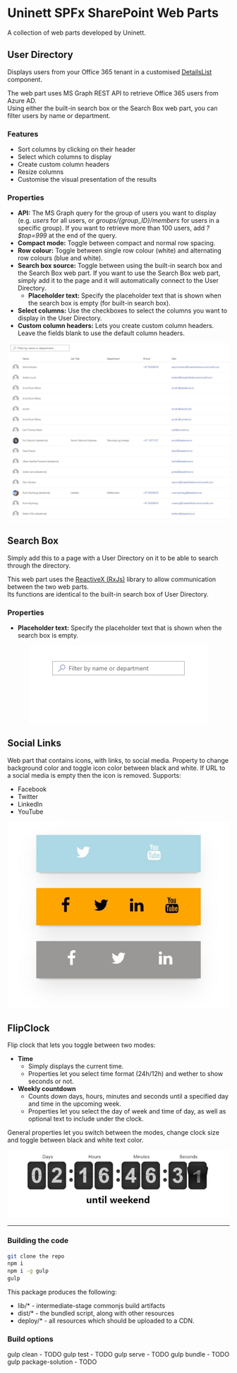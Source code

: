# Uninett SPFx SharePoint Web Parts

A collection of web parts developed by Uninett.

## User Directory

Displays users from your Office 365 tenant in a customised [DetailsList](https://developer.microsoft.com/en-us/fabric#/controls/web/detailslist) component.  

The web part uses MS Graph REST API to retrieve Office 365 users from Azure AD.  
Using either the built-in search box or the Search Box web part, you can filter users by name or department.

### Features

- Sort columns by clicking on their header
- Select which columns to display
- Create custom column headers
- Resize columns
- Customise the visual presentation of the results

### Properties

- **API:** The MS Graph query for the group of users you want to display (e.g. *users* for all users, or *groups/{group_ID}/members* for users in a specific group). If you want to retrieve more than 100 users, add *?$top=999* at the end of the query.
- **Compact mode:** Toggle between compact and normal row spacing.
- **Row colour:** Toggle between single row colour (white) and alternating row colours (blue and white).
- **Search box source:** Toggle between using the built-in search box and the Search Box web part. If you want to use the Search Box web part, simply add it to the page and it will automatically connect to the User Directory.
  - **Placeholder text:** Specify the placeholder text that is shown when the search box is empty (for built-in search box).
- **Select columns:** Use the checkboxes to select the columns you want to display in the User Directory.
- **Custom column headers:** Lets you create custom column headers. Leave the fields blank to use the default column headers.

<p align="center">
  <img src="/readme-images/user-directory-demo.JPG" alt="User Directory demo"/>
</p>

## Search Box

Simply add this to a page with a User Directory on it to be able to search through the directory.

This web part uses the [ReactiveX (RxJs)](http://reactivex.io/) library to allow communication between the two web parts.  
Its functions are identical to the built-in search box of User Directory.

### Properties

- **Placeholder text:** Specify the placeholder text that is shown when the search box is empty.

<p align="center">
  <img src="/readme-images/search-box-demo.JPG" alt="Search Box demo"/>
</p>

## Social Links

Web part that contains icons, with links, to social media. Property to change background color and toggle icon color between black and white. If URL to a social media is empty then the icon is removed. Supports:
- Facebook
- Twitter
- LinkedIn
- YouTube

<p align="center">
  <img src="/readme-images/social-links-demo.JPG" alt="Social links demo"/>
</p>

## FlipClock

Flip clock that lets you toggle between two modes:

- **Time**
  - Simply displays the current time.
  - Properties let you select time format (24h/12h) and wether to show seconds or not.
- **Weekly countdown**
  - Counts down days, hours, minutes and seconds until a specified day and time in the upcoming week.
  - Properties let you select the day of week and time of day, as well as optional text to include under the clock.

General properties let you switch between the modes, change clock size and toggle between black and white text color.

<p align="center">
  <img src="/readme-images/flip-clock-demo.JPG" alt="FlipClock demo"/>
</p>

___

### Building the code

```bash
git clone the repo
npm i
npm i -g gulp
gulp
```

This package produces the following:

* lib/* - intermediate-stage commonjs build artifacts
* dist/* - the bundled script, along with other resources
* deploy/* - all resources which should be uploaded to a CDN.

### Build options

gulp clean - TODO
gulp test - TODO
gulp serve - TODO
gulp bundle - TODO
gulp package-solution - TODO
